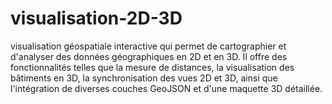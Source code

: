 # visualisation-2D-3D
visualisation géospatiale interactive qui permet de cartographier et d'analyser des données géographiques en 2D et en 3D. Il offre des fonctionnalités telles que la mesure de distances, la visualisation des bâtiments en 3D, la synchronisation des vues 2D et 3D, ainsi que l'intégration de diverses couches GeoJSON et d'une maquette 3D détaillée.
